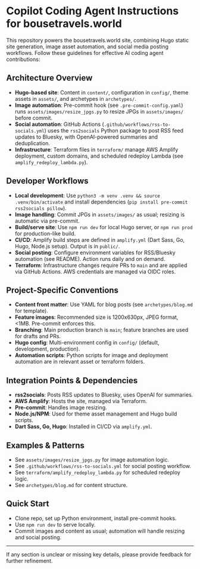 # Copilot Coding Agent Instructions for bousetravels.world

This repository powers the bousetravels.world site, combining Hugo static site generation, image asset automation, and social media posting workflows. Follow these guidelines for effective AI coding agent contributions:

## Architecture Overview
- **Hugo-based site**: Content in `content/`, configuration in `config/`, theme assets in `assets/`, and archetypes in `archetypes/`.
- **Image automation**: Pre-commit hook (see `.pre-commit-config.yaml`) runs `assets/images/resize_jpgs.py` to resize JPGs in `assets/images/` before commit.
- **Social automation**: GitHub Actions (`.github/workflows/rss-to-socials.yml`) uses the `rss2socials` Python package to post RSS feed updates to Bluesky, with OpenAI-powered summaries and deduplication.
- **Infrastructure**: Terraform files in `terraform/` manage AWS Amplify deployment, custom domains, and scheduled redeploy Lambda (see `amplify_redeploy_lambda.py`).

## Developer Workflows
- **Local development**: Use `python3 -m venv .venv && source .venv/bin/activate` and install dependencies (`pip install pre-commit rss2socials pillow`).
- **Image handling**: Commit JPGs in `assets/images/` as usual; resizing is automatic via pre-commit.
- **Build/serve site**: Use `npm run dev` for local Hugo server, or `npm run prod` for production-like build.
- **CI/CD**: Amplify build steps are defined in `amplify.yml` (Dart Sass, Go, Hugo, Node.js setup). Output is in `public/`.
- **Social posting**: Configure environment variables for RSS/Bluesky automation (see README). Action runs daily and on demand.
- **Terraform**: Infrastructure changes require PRs to `main` and are applied via GitHub Actions. AWS credentials are managed via OIDC roles.

## Project-Specific Conventions
- **Content front matter**: Use YAML for blog posts (see `archetypes/blog.md` for template).
- **Feature images**: Recommended size is 1200x630px, JPEG format, <1MB. Pre-commit enforces this.
- **Branching**: Main production branch is `main`; feature branches are used for drafts and PRs.
- **Hugo config**: Multi-environment config in `config/` (default, development, production).
- **Automation scripts**: Python scripts for image and deployment automation are in relevant asset or terraform folders.

## Integration Points & Dependencies
- **rss2socials**: Posts RSS updates to Bluesky, uses OpenAI for summaries.
- **AWS Amplify**: Hosts the site, managed via Terraform.
- **Pre-commit**: Handles image resizing.
- **Node.js/NPM**: Used for theme asset management and Hugo build scripts.
- **Dart Sass, Go, Hugo**: Installed in CI/CD via `amplify.yml`.

## Examples & Patterns
- See `assets/images/resize_jpgs.py` for image automation logic.
- See `.github/workflows/rss-to-socials.yml` for social posting workflow.
- See `terraform/amplify_redeploy_lambda.py` for scheduled redeploy logic.
- See `archetypes/blog.md` for content structure.

## Quick Start
- Clone repo, set up Python environment, install pre-commit hooks.
- Use `npm run dev` to serve locally.
- Commit images and content as usual; automation will handle resizing and social posting.

---

If any section is unclear or missing key details, please provide feedback for further refinement.
